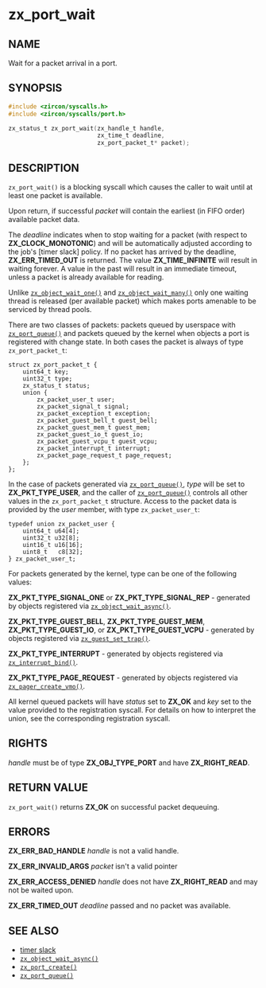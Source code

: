# zx_port_wait

## NAME

<!-- Updated by update-docs-from-fidl, do not edit. -->

Wait for a packet arrival in a port.

## SYNOPSIS

<!-- Updated by update-docs-from-fidl, do not edit. -->

```c
#include <zircon/syscalls.h>
#include <zircon/syscalls/port.h>

zx_status_t zx_port_wait(zx_handle_t handle,
                         zx_time_t deadline,
                         zx_port_packet_t* packet);
```

## DESCRIPTION

`zx_port_wait()` is a blocking syscall which causes the caller to wait until at least
one packet is available.

Upon return, if successful *packet* will contain the earliest (in FIFO order)
available packet data.

The *deadline* indicates when to stop waiting for a packet (with respect to
**ZX_CLOCK_MONOTONIC**) and will be automatically adjusted according to the job's
[timer slack] policy. If no packet has arrived by the deadline,
**ZX_ERR_TIMED_OUT** is returned.  The value **ZX_TIME_INFINITE** will result in
waiting forever.  A value in the past will result in an immediate timeout,
unless a packet is already available for reading.

Unlike [`zx_object_wait_one()`] and [`zx_object_wait_many()`] only one
waiting thread is released (per available packet) which makes ports
amenable to be serviced by thread pools.

There are two classes of packets: packets queued by userspace with [`zx_port_queue()`]
and packets queued by the kernel when objects a port is registered with change state. In both
cases the packet is always of type `zx_port_packet_t`:

```
struct zx_port_packet_t {
    uint64_t key;
    uint32_t type;
    zx_status_t status;
    union {
        zx_packet_user_t user;
        zx_packet_signal_t signal;
        zx_packet_exception_t exception;
        zx_packet_guest_bell_t guest_bell;
        zx_packet_guest_mem_t guest_mem;
        zx_packet_guest_io_t guest_io;
        zx_packet_guest_vcpu_t guest_vcpu;
        zx_packet_interrupt_t interrupt;
        zx_packet_page_request_t page_request;
    };
};
```

In the case of packets generated via [`zx_port_queue()`], *type* will be set to
**ZX_PKT_TYPE_USER**, and the caller of [`zx_port_queue()`] controls all other values in the
`zx_port_packet_t` structure. Access to the packet data is provided by the *user* member, with
type `zx_packet_user_t`:

```
typedef union zx_packet_user {
    uint64_t u64[4];
    uint32_t u32[8];
    uint16_t u16[16];
    uint8_t   c8[32];
} zx_packet_user_t;
```

For packets generated by the kernel, type can be one of the following values:

**ZX_PKT_TYPE_SIGNAL_ONE** or **ZX_PKT_TYPE_SIGNAL_REP** - generated by objects registered
via [`zx_object_wait_async()`].

**ZX_PKT_TYPE_GUEST_BELL**, **ZX_PKT_TYPE_GUEST_MEM**, **ZX_PKT_TYPE_GUEST_IO**,
or **ZX_PKT_TYPE_GUEST_VCPU** - generated by objects registered via [`zx_guest_set_trap()`].

**ZX_PKT_TYPE_INTERRUPT** - generated by objects registered via [`zx_interrupt_bind()`].

**ZX_PKT_TYPE_PAGE_REQUEST** - generated by objects registered via [`zx_pager_create_vmo()`].

All kernel queued packets will have *status* set to **ZX_OK** and *key* set to the
value provided to the registration syscall. For details on how to interpret the union, see
the corresponding registration syscall.

## RIGHTS

<!-- Updated by update-docs-from-fidl, do not edit. -->

*handle* must be of type **ZX_OBJ_TYPE_PORT** and have **ZX_RIGHT_READ**.

## RETURN VALUE

`zx_port_wait()` returns **ZX_OK** on successful packet dequeuing.

## ERRORS

**ZX_ERR_BAD_HANDLE** *handle* is not a valid handle.

**ZX_ERR_INVALID_ARGS** *packet* isn't a valid pointer

**ZX_ERR_ACCESS_DENIED** *handle* does not have **ZX_RIGHT_READ** and may
not be waited upon.

**ZX_ERR_TIMED_OUT** *deadline* passed and no packet was available.

## SEE ALSO

 - [timer slack](/docs/concepts/objects/timer_slack.md)
 - [`zx_object_wait_async()`]
 - [`zx_port_create()`]
 - [`zx_port_queue()`]

<!-- References updated by update-docs-from-fidl, do not edit. -->

[`zx_guest_set_trap()`]: guest_set_trap.md
[`zx_interrupt_bind()`]: interrupt_bind.md
[`zx_object_wait_async()`]: object_wait_async.md
[`zx_object_wait_many()`]: object_wait_many.md
[`zx_object_wait_one()`]: object_wait_one.md
[`zx_pager_create_vmo()`]: pager_create_vmo.md
[`zx_port_create()`]: port_create.md
[`zx_port_queue()`]: port_queue.md
